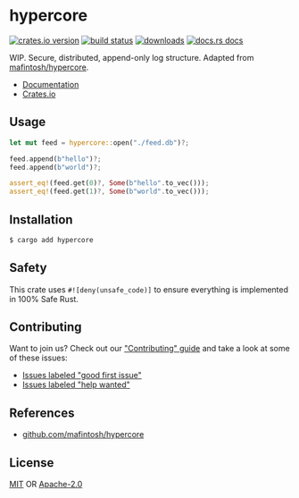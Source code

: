 # hypercore
[![crates.io version][1]][2] [![build status][3]][4]
[![downloads][5]][6] [![docs.rs docs][7]][8]

WIP. Secure, distributed, append-only log structure. Adapted from
[mafintosh/hypercore](https://github.com/mafintosh/hypercore).

- [Documentation][8]
- [Crates.io][2]

## Usage
```rust
let mut feed = hypercore::open("./feed.db")?;

feed.append(b"hello")?;
feed.append(b"world")?;

assert_eq!(feed.get(0)?, Some(b"hello".to_vec()));
assert_eq!(feed.get(1)?, Some(b"world".to_vec()));
```

## Installation
```sh
$ cargo add hypercore
```

## Safety
This crate uses ``#![deny(unsafe_code)]`` to ensure everything is implemented in
100% Safe Rust.

## Contributing
Want to join us? Check out our ["Contributing" guide][contributing] and take a
look at some of these issues:

- [Issues labeled "good first issue"][good-first-issue]
- [Issues labeled "help wanted"][help-wanted]

## References
- [github.com/mafintosh/hypercore](https://github.com/mafintosh/hypercore)

## License
[MIT](./LICENSE-MIT) OR [Apache-2.0](./LICENSE-APACHE)

[1]: https://img.shields.io/crates/v/hypercore.svg?style=flat-square
[2]: https://crates.io/crates/hypercore
[3]: https://img.shields.io/travis/datrs/hypercore/master.svg?style=flat-square
[4]: https://travis-ci.org/datrs/hypercore
[5]: https://img.shields.io/crates/d/hypercore.svg?style=flat-square
[6]: https://crates.io/crates/hypercore
[7]: https://img.shields.io/badge/docs-latest-blue.svg?style=flat-square
[8]: https://docs.rs/hypercore

[releases]: https://github.com/datrs/hypercore/releases
[contributing]: https://github.com/datrs/hypercore/blob/master/.github/CONTRIBUTING.md
[good-first-issue]: https://github.com/datrs/hypercore/labels/good%20first%20issue
[help-wanted]: https://github.com/datrs/hypercore/labels/help%20wanted
